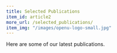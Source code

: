 ```yaml
---
title: Selected Publications
item_id: article2
more_url: /selected_publications/
item_img: "/images/openu-logo-small.jpg"
---
```

Here are some of our latest publications.






